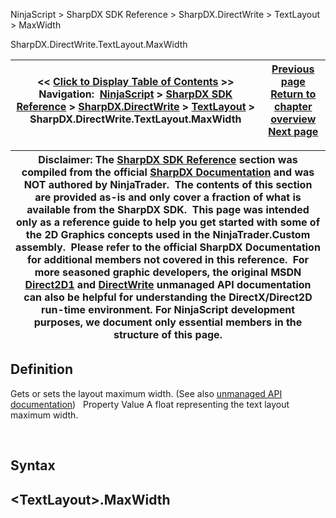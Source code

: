 ﻿
NinjaScript \> SharpDX SDK Reference \> SharpDX.DirectWrite \> TextLayout \> MaxWidth

SharpDX.DirectWrite.TextLayout.MaxWidth

| \<\< [Click to Display Table of Contents](sharpdx_directwrite_textlayout_maxwidth.md) \>\> **Navigation:**     [NinjaScript](ninjascript.md) \> [SharpDX SDK Reference](sharpdx_sdk_reference.md) \> [SharpDX.DirectWrite](sharpdx_directwrite.md) \> [TextLayout](sharpdx_directwrite_textlayout.md) \> SharpDX.DirectWrite.TextLayout.MaxWidth | [Previous page](sharpdx_directwrite_textlayout_maxheight.md) [Return to chapter overview](sharpdx_directwrite_textlayout.md) [Next page](sharpdx_directwrite_textlayout_metrics.md) |
| --- | --- |

| Disclaimer: The [SharpDX SDK Reference](sharpdx_sdk_reference.md) section was compiled from the official [SharpDX Documentation](http://sharpdx.org/) and was NOT authored by NinjaTrader.  The contents of this section are provided as\-is and only cover a fraction of what is available from the SharpDX SDK.  This page was intended only as a reference guide to help you get started with some of the 2D Graphics concepts used in the NinjaTrader.Custom assembly.  Please refer to the official SharpDX Documentation for additional members not covered in this reference.  For more seasoned graphic developers, the original MSDN [Direct2D1](https://msdn.microsoft.com/en-us/library/windows/desktop/dd370990.aspx) and [DirectWrite](https://msdn.microsoft.com/en-us/library/windows/desktop/dd368038.aspx) unmanaged API documentation can also be helpful for understanding the DirectX/Direct2D run\-time environment. For NinjaScript development purposes, we document only essential members in the structure of this page. |
| --- |

## Definition
Gets or sets the layout maximum width. 
(See also [unmanaged API documentation](https://msdn.microsoft.com/en-us/library/dd316781.aspx))
 
Property Value
A float representing the text layout maximum width.  

 
## Syntax
## \<TextLayout\>.MaxWidth
## 
## 
